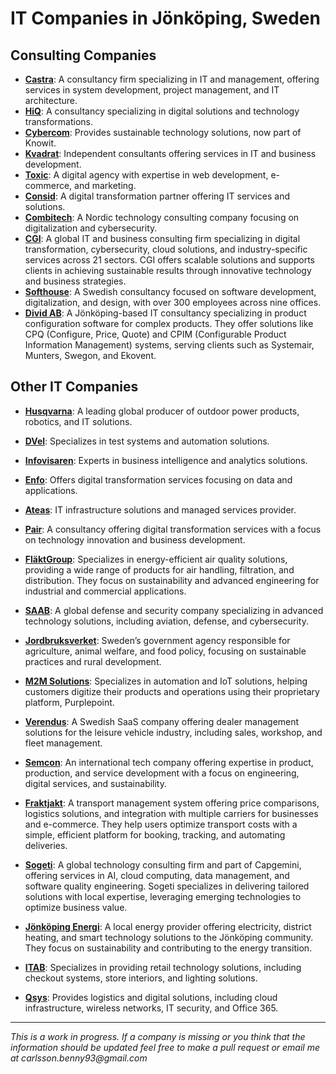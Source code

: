 # IT Companies in Jönköping, Sweden

## Consulting Companies

- **[Castra](https://www.castra.se/)**: A consultancy firm specializing in IT and management, offering services in system development, project management, and IT architecture.
- **[HiQ](https://hiq.se/)**: A consultancy specializing in digital solutions and technology transformations.
- **[Cybercom](https://www.knowit.se/)**: Provides sustainable technology solutions, now part of Knowit.
- **[Kvadrat](https://www.kvadrat.se/)**: Independent consultants offering services in IT and business development.
- **[Toxic](https://www.toxic.se/)**: A digital agency with expertise in web development, e-commerce, and marketing.
- **[Consid](https://consid.se/)**: A digital transformation partner offering IT services and solutions.
- **[Combitech](https://www.combitech.com/)**: A Nordic technology consulting company focusing on digitalization and cybersecurity.
- **[CGI](https://www.cgi.com/en/overview)**: A global IT and business consulting firm specializing in digital transformation, cybersecurity, cloud solutions, and industry-specific services across 21 sectors. CGI offers scalable solutions and supports clients in achieving sustainable results through innovative technology and business strategies.
- **[Softhouse](https://www.softhouse.se/)**: A Swedish consultancy focused on software development, digitalization, and design, with over 300 employees across nine offices.
- **[Divid AB](https://divid.se/sv/)**: A Jönköping-based IT consultancy specializing in product configuration software for complex products. They offer solutions like CPQ (Configure, Price, Quote) and CPIM (Configurable Product Information Management) systems, serving clients such as Systemair, Munters, Swegon, and Ekovent.

## Other IT Companies

- **[Husqvarna](https://www.husqvarna.com/)**: A leading global producer of outdoor power products, robotics, and IT solutions.
- **[DVel](https://www.dvel.se/)**: Specializes in test systems and automation solutions.
- **[Infovisaren](https://www.infovisaren.se/)**: Experts in business intelligence and analytics solutions.
- **[Enfo](https://www.enfo.se/)**: Offers digital transformation services focusing on data and applications.
- **[Ateas](https://www.atea.se/)**: IT infrastructure solutions and managed services provider.
- **[Pair](https://pair.se/)**: A consultancy offering digital transformation services with a focus on technology innovation and business development.
- **[FläktGroup](https://www.flaktgroup.com/)**: Specializes in energy-efficient air quality solutions, providing a wide range of products for air handling, filtration, and distribution. They focus on sustainability and advanced engineering for industrial and commercial applications.
- **[SAAB](https://www.saab.com/)**: A global defense and security company specializing in advanced technology solutions, including aviation, defense, and cybersecurity.

- **[Jordbruksverket](https://jordbruksverket.se/languages/english)**: Sweden’s government agency responsible for agriculture, animal welfare, and food policy, focusing on sustainable practices and rural development.

- **[M2M Solutions](https://www.m2msolutions.se/)**: Specializes in automation and IoT solutions, helping customers digitize their products and operations using their proprietary platform, Purplepoint.

- **[Verendus](https://www.verendus.se/)**: A Swedish SaaS company offering dealer management solutions for the leisure vehicle industry, including sales, workshop, and fleet management.

- **[Semcon](https://www.semcon.com/)**: An international tech company offering expertise in product, production, and service development with a focus on engineering, digital services, and sustainability.

- **[Fraktjakt](https://www.fraktjakt.se/)**: A transport management system offering price comparisons, logistics solutions, and integration with multiple carriers for businesses and e-commerce. They help users optimize transport costs with a simple, efficient platform for booking, tracking, and automating deliveries.

- **[Sogeti](https://www.sogeti.com/)**: A global technology consulting firm and part of Capgemini, offering services in AI, cloud computing, data management, and software quality engineering. Sogeti specializes in delivering tailored solutions with local expertise, leveraging emerging technologies to optimize business value.

- **[Jönköping Energi](https://jonkopingenergi.se/)**: A local energy provider offering electricity, district heating, and smart technology solutions to the Jönköping community. They focus on sustainability and contributing to the energy transition.

- **[ITAB](https://www.itab.com/)**: Specializes in providing retail technology solutions, including checkout systems, store interiors, and lighting solutions.

- **[Qsys](https://www.qsys.se/)**: Provides logistics and digital solutions, including cloud infrastructure, wireless networks, IT security, and Office 365.

---

_This is a work in progress. If a company is missing or you think that the information should be updated feel free to make a pull request or email me at carlsson.benny93@gmail.com_
